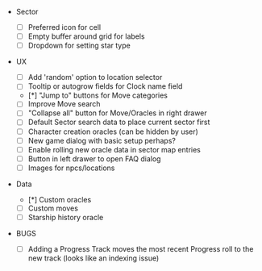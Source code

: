 - Sector

  - [ ] Preferred icon for cell
  - [ ] Empty buffer around grid for labels
  - [ ] Dropdown for setting star type

- UX

  - [ ] Add 'random' option to location selector
  - [ ] Tooltip or autogrow fields for Clock name field
  - [*] "Jump to" buttons for Move categories
  - [ ] Improve Move search
  - [ ] "Collapse all" button for Move/Oracles in right drawer
  - [ ] Default Sector search data to place current sector first
  - [ ] Character creation oracles (can be hidden by user)
  - [ ] New game dialog with basic setup perhaps?
  - [ ] Enable rolling new oracle data in sector map entries
  - [ ] Button in left drawer to open FAQ dialog
  - [ ] Images for npcs/locations

- Data

  - [*] Custom oracles
  - [ ] Custom moves
  - [ ] Starship history oracle

- BUGS
  - [ ] Adding a Progress Track moves the most recent Progress roll to the new track (looks like an indexing issue)
